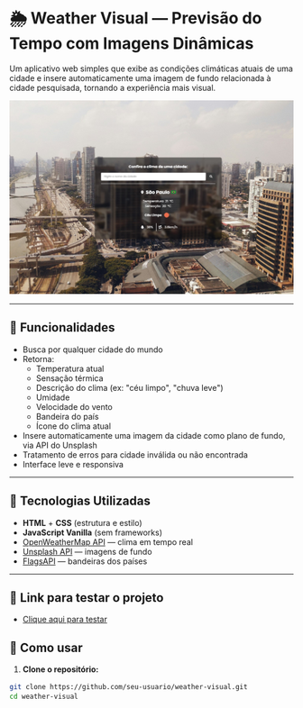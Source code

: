 # 🌦️ Weather Visual — Previsão do Tempo com Imagens Dinâmicas

Um aplicativo web simples que exibe as condições climáticas atuais de uma cidade e insere automaticamente uma imagem de fundo relacionada à cidade pesquisada, tornando a experiência mais visual.

![screenshot](screenshot.jpg)

---

## 📌 Funcionalidades

- Busca por qualquer cidade do mundo
- Retorna:
  - Temperatura atual
  - Sensação térmica
  - Descrição do clima (ex: "céu limpo", "chuva leve")
  - Umidade
  - Velocidade do vento
  - Bandeira do país
  - Ícone do clima atual
- Insere automaticamente uma imagem da cidade como plano de fundo, via API do Unsplash
- Tratamento de erros para cidade inválida ou não encontrada
- Interface leve e responsiva

---

## 🚀 Tecnologias Utilizadas

- **HTML** + **CSS** (estrutura e estilo)
- **JavaScript Vanilla** (sem frameworks)
- [OpenWeatherMap API](https://openweathermap.org/api) — clima em tempo real
- [Unsplash API](https://unsplash.com/developers) — imagens de fundo
- [FlagsAPI](https://flagsapi.com) — bandeiras dos países

---

## 🔗 Link para testar o projeto
- [Clique aqui para testar](https://weather-api-neon-six.vercel.app/)

## 🧪 Como usar

1. **Clone o repositório:**

```bash
git clone https://github.com/seu-usuario/weather-visual.git
cd weather-visual
